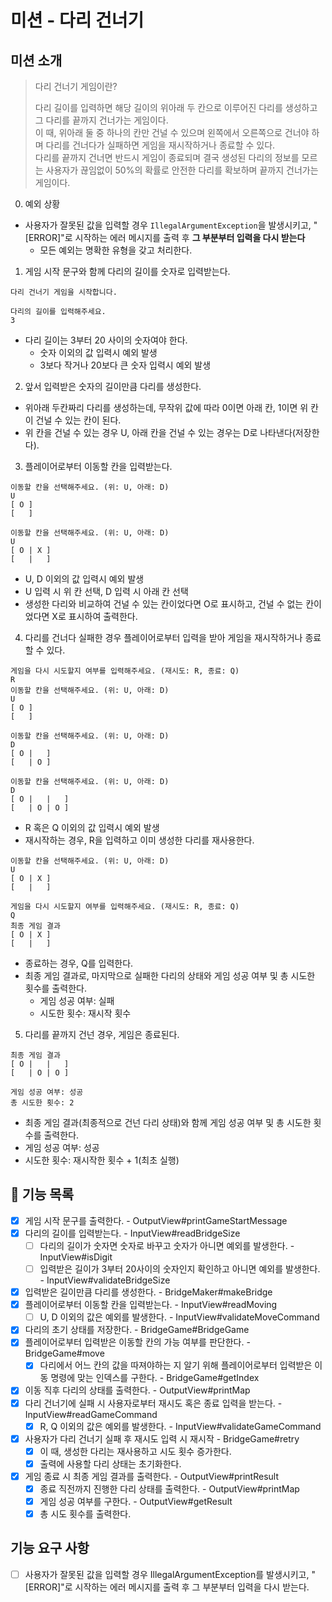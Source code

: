 # 미션 - 다리 건너기

## 미션 소개
> 다리 건너기 게임이란?
>
> 다리 길이를 입력하면 해당 길이의 위아래 두 칸으로 이루어진 다리를 생성하고 그 다리를 끝까지 건너가는 게임이다.  
> 이 때, 위아래 둘 중 하나의 칸만 건널 수 있으며 왼쪽에서 오른쪽으로 건너야 하며 다리를 건너다가 실패하면 게임을 재시작하거나 종료할 수 있다.  
> 다리를 끝까지 건너면 반드시 게임이 종료되며 결국 생성된 다리의 정보를 모르는 사용자가 끊임없이 50%의 확률로 안전한 다리를 확보하며 끝까지 건너가는 게임이다.

0. 예외 상황
- 사용자가 잘못된 값을 입력할 경우 `IllegalArgumentException`을 발생시키고, "[ERROR]"로 시작하는 에러 메시지를 출력 후 **그 부분부터 입력을 다시 받는다**
    - 모든 예외는 명확한 유형을 갖고 처리한다.

1. 게임 시작 문구와 함께 다리의 길이를 숫자로 입력받는다.
```
다리 건너기 게임을 시작합니다.

다리의 길이를 입력해주세요.
3
```
- 다리 길이는 3부터 20 사이의 숫자여야 한다.
    - 숫자 이외의 값 입력시 예외 발생
    - 3보다 작거나 20보다 큰 숫자 입력시 예외 발생

2. 앞서 입력받은 숫자의 길이만큼 다리를 생성한다.
- 위아래 두칸짜리 다리를 생성하는데, 무작위 값에 따라 0이면 아래 칸, 1이면 위 칸이 건널 수 있는 칸이 된다.
- 위 칸을 건널 수 있는 경우 U, 아래 칸을 건널 수 있는 경우는 D로 나타낸다(저장한다).

3. 플레이어로부터 이동할 칸을 입력받는다.
```
이동할 칸을 선택해주세요. (위: U, 아래: D)
U
[ O ]
[   ]

이동할 칸을 선택해주세요. (위: U, 아래: D)
U
[ O | X ]
[   |   ]
```
- U, D 이외의 값 입력시 예외 발생
- U 입력 시 위 칸 선택, D 입력 시 아래 칸 선택
- 생성한 다리와 비교하여 건널 수 있는 칸이었다면 O로 표시하고, 건널 수 없는 칸이었다면 X로 표시하여 출력한다.

4. 다리를 건너다 실패한 경우 플레이어로부터 입력을 받아 게임을 재시작하거나 종료할 수 있다.
```
게임을 다시 시도할지 여부를 입력해주세요. (재시도: R, 종료: Q)
R
이동할 칸을 선택해주세요. (위: U, 아래: D)
U
[ O ]
[   ]

이동할 칸을 선택해주세요. (위: U, 아래: D)
D
[ O |   ]
[   | O ]

이동할 칸을 선택해주세요. (위: U, 아래: D)
D
[ O |   |   ]
[   | O | O ]
```
- R 혹은 Q 이외의 값 입력시 예외 발생
- 재시작하는 경우, R을 입력하고 이미 생성한 다리를 재사용한다.

```
이동할 칸을 선택해주세요. (위: U, 아래: D)
U
[ O | X ]
[   |   ]

게임을 다시 시도할지 여부를 입력해주세요. (재시도: R, 종료: Q)
Q
최종 게임 결과
[ O | X ]
[   |   ]
```
- 종료하는 경우, Q를 입력한다.
- 최종 게임 결과로, 마지막으로 실패한 다리의 상태와 게임 성공 여부 및 총 시도한 횟수를 출력한다.
    - 게임 성공 여부: 실패
    - 시도한 횟수: 재시작 횟수

5. 다리를 끝까지 건넌 경우, 게임은 종료된다.
```
최종 게임 결과
[ O |   |   ]
[   | O | O ]

게임 성공 여부: 성공
총 시도한 횟수: 2
```
- 최종 게임 결과(최종적으로 건넌 다리 상태)와 함께 게임 성공 여부 및 총 시도한 횟수를 출력한다.
- 게임 성공 여부: 성공
- 시도한 횟수: 재시작한 횟수 + 1(최초 실행)

## 🚀 기능 목록

- [X] 게임 시작 문구를 출력한다. - OutputView#printGameStartMessage
- [X] 다리의 길이를 입력받는다. - InputView#readBridgeSize
  - [ ] 다리의 길이가 숫자면 숫자로 바꾸고 숫자가 아니면 예외를 발생한다. - InputView#isDigit
  - [ ] 입력받은 길이가 3부터 20사이의 숫자인지 확인하고 아니면 예외를 발생한다. - InputView#validateBridgeSize
- [X] 입력받은 길이만큼 다리를 생성한다. - BridgeMaker#makeBridge
- [X] 플레이어로부터 이동할 칸을 입력받는다. - InputView#readMoving
  - [ ] U, D 이외의 값은 예외를 발생한다. - InputView#validateMoveCommand 
- [X] 다리의 초기 상태를 저장한다. - BridgeGame#BridgeGame
- [X] 플레이어로부터 입력받은 이동할 칸의 가능 여부를 판단한다. - BridgeGame#move
  - [X] 다리에서 어느 칸의 값을 따져야하는 지 알기 위해 플레이어로부터 입력받은 이동 명령에 맞는 인덱스를 구한다. - BridgeGame#getIndex
- [X] 이동 직후 다리의 상태를 출력한다. - OutputView#printMap
- [X] 다리 건너기에 실패 시 사용자로부터 재시도 혹은 종료 입력을 받는다. - InputView#readGameCommand
  - [X] R, Q 이외의 값은 예외를 발생한다. - InputView#validateGameCommand
- [X] 사용자가 다리 건너기 실패 후 재시도 입력 시 재시작 - BridgeGame#retry
  - [X] 이 때, 생성한 다리는 재사용하고 시도 횟수 증가한다.
  - [X] 출력에 사용할 다리 상태는 초기화한다.
- [X] 게임 종료 시 최종 게임 결과를 출력한다. - OutputView#printResult
  - [X] 종료 직전까지 진행한 다리 상태를 출력한다. - OutputView#printMap
  - [X] 게임 성공 여부를 구한다. - OutputView#getResult
  - [X] 총 시도 횟수를 출력한다.

## 기능 요구 사항

- [ ] 사용자가 잘못된 값을 입력할 경우 IllegalArgumentException를 발생시키고, "[ERROR]"로 시작하는 에러 메시지를 출력 후 그 부분부터 입력을 다시 받는다.